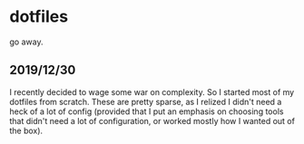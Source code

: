dotfiles
========


go away.


## 2019/12/30

I recently decided to wage some war on complexity. So I started most of my
dotfiles from scratch. These are pretty sparse, as I relized I didn't need a
heck of a lot of config (provided that I put an emphasis on choosing tools that
didn't need a lot of configuration, or worked mostly how I wanted out of the
box).
